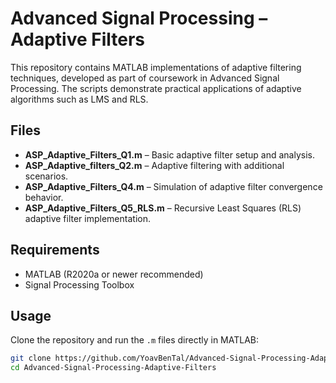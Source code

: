 # Advanced Signal Processing – Adaptive Filters

This repository contains MATLAB implementations of adaptive filtering techniques, developed as part of coursework in Advanced Signal Processing. The scripts demonstrate practical applications of adaptive algorithms such as LMS and RLS.

## Files
- **ASP_Adaptive_Filters_Q1.m** – Basic adaptive filter setup and analysis.  
- **ASP_Adaptive_filters_Q2.m** – Adaptive filtering with additional scenarios.  
- **ASP_Adaptive_Filters_Q4.m** – Simulation of adaptive filter convergence behavior.  
- **ASP_Adaptive_Filters_Q5_RLS.m** – Recursive Least Squares (RLS) adaptive filter implementation.  

## Requirements
- MATLAB (R2020a or newer recommended)  
- Signal Processing Toolbox  

## Usage
Clone the repository and run the `.m` files directly in MATLAB:  
```bash
git clone https://github.com/YoavBenTal/Advanced-Signal-Processing-Adaptive-Filters.git
cd Advanced-Signal-Processing-Adaptive-Filters
